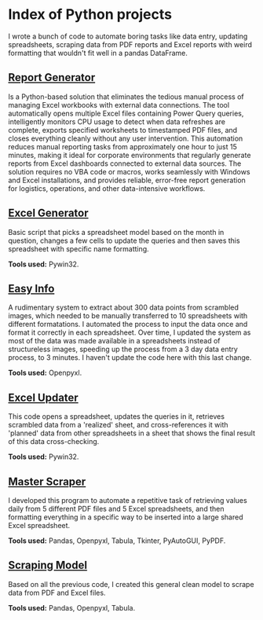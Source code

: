 # Index of Python projects
I wrote a bunch of code to automate boring tasks like data entry, updating spreadsheets, scraping data from PDF reports and Excel reports with weird formatting that wouldn't fit well in a pandas DataFrame. 

## [Report Generator](https://github.com/campos-Allan/report_generator) 
Is a Python-based solution that eliminates the tedious manual process of managing Excel workbooks with external data connections. The tool automatically opens multiple Excel files containing Power Query queries, intelligently monitors CPU usage to detect when data refreshes are complete, exports specified worksheets to timestamped PDF files, and closes everything cleanly without any user intervention. This automation reduces manual reporting tasks from approximately one hour to just 15 minutes, making it ideal for corporate environments that regularly generate reports from Excel dashboards connected to external data sources. The solution requires no VBA code or macros, works seamlessly with Windows and Excel installations, and provides reliable, error-free report generation for logistics, operations, and other data-intensive workflows.

## [Excel Generator](https://github.com/campos-Allan/excel_generator) 
Basic script that picks a spreadsheet model based on the month in question, changes a few cells to update the queries and then saves this spreadsheet with specific name formatting. 

**Tools used:** Pywin32.

## [Easy Info](https://github.com/campos-Allan/easy_info) 
A rudimentary system to extract about 300 data points from scrambled images, which needed to be manually transferred to 10 spreadsheets with different formatations. I automated the process to input the data once and format it correctly in each spreadsheet. Over time, I updated the system as most of the data was made available in a spreadsheets instead of structureless images, speeding up the process from a 3 day data entry process, to 3 minutes. I haven't update the code here with this last change.

**Tools used:** Openpyxl.

## [Excel Updater](https://github.com/campos-Allan/excel_updater) 
This code opens a spreadsheet, updates the queries in it, retrieves scrambled data from a 'realized' sheet, and cross-references it with 'planned' data from other spreadsheets in a sheet that shows the final result of this data cross-checking.

**Tools used:** Pywin32.

## [Master Scraper](https://github.com/campos-Allan/master_scraper)
I developed this program to automate a repetitive task of retrieving values daily from 5 different PDF files and 5 Excel spreadsheets, and then formatting everything in a specific way to be inserted into a large shared Excel spreadsheet. 

**Tools used:** Pandas, Openpyxl, Tabula, Tkinter, PyAutoGUI, PyPDF.

## [Scraping Model](https://github.com/campos-Allan/scraping_model)
Based on all the previous code, I created this general clean model to scrape data from PDF and Excel files.

**Tools used:** Pandas, Openpyxl, Tabula.
